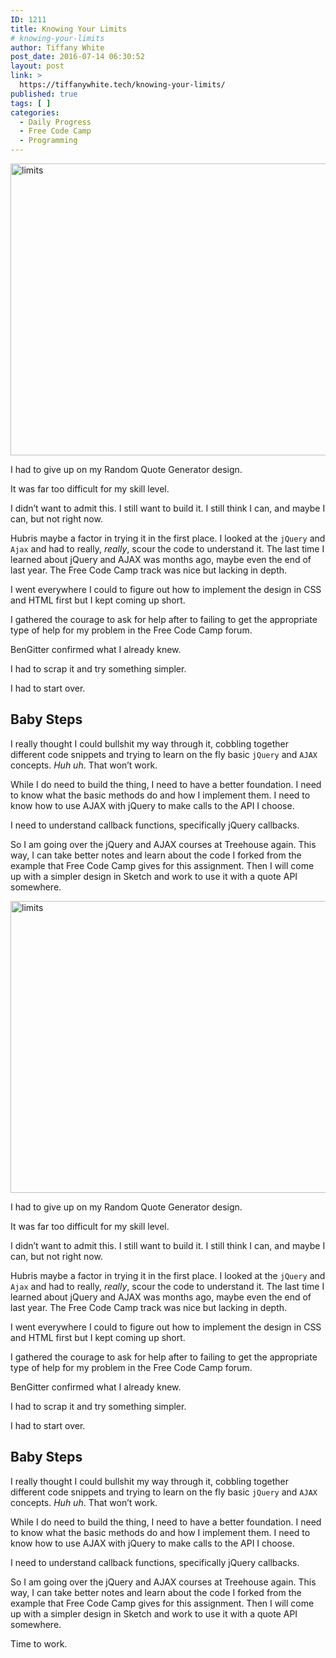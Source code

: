 ```yaml
---
ID: 1211
title: Knowing Your Limits
# knowing-your-limits
author: Tiffany White
post_date: 2016-07-14 06:30:52
layout: post
link: >
  https://tiffanywhite.tech/knowing-your-limits/
published: true
tags: [ ]
categories:
  - Daily Progress
  - Free Code Camp
  - Programming
---
```



<img class="aligncenter size-large wp-image-1205" src="http://helloburgh.me/wp-content/uploads/2016/07/limits-1024x683.jpeg" alt="limits" width="700" height="467" />

I had to give up on my Random Quote Generator design.

It was far too difficult for my skill level.

I didn’t want to admit this. I still want to build it. I still think I can, and maybe I can, but not right now.

Hubris maybe a factor in trying it in the first place. I looked at the <code>jQuery</code> and <code>Ajax</code> and had to really, <em>really</em>, scour the code to understand it. The last time I learned about jQuery and AJAX was months ago, maybe even the end of last year. The Free Code Camp track was nice but lacking in depth.

I went everywhere I could to figure out how to implement the design in CSS and HTML first but I kept coming up short.

I gathered the courage to ask for help after to failing to get the appropriate type of help for my problem in the Free Code Camp forum.

BenGitter confirmed what I already knew.

I had to scrap it and try something simpler.

I had to start over.
<h2>Baby Steps</h2>
I really thought I could bullshit my way through it, cobbling together different code snippets and trying to learn on the fly basic <code>jQuery</code> and <code>AJAX</code> concepts. <em>Huh uh</em>. That won’t work.

While I do need to build the thing, I need to have a better foundation. I need to know what the basic methods do and how I implement them. I need to know how to use AJAX with jQuery to make calls to the API I choose.

I need to understand callback functions, specifically jQuery callbacks.

So I am going over the jQuery and AJAX courses at Treehouse again. This way, I can take better notes and learn about the code I forked from the example that Free Code Camp gives for this assignment. Then I will come up with a simpler design in Sketch and work to use it with a quote API somewhere.




<img class="aligncenter size-large wp-image-1205" src="http://helloburgh.me/wp-content/uploads/2016/07/limits-1024x683.jpeg" alt="limits" width="700" height="467" />

I had to give up on my Random Quote Generator design.

It was far too difficult for my skill level.

I didn’t want to admit this. I still want to build it. I still think I can, and maybe I can, but not right now.

Hubris maybe a factor in trying it in the first place. I looked at the <code>jQuery</code> and <code>Ajax</code> and had to really, <em>really</em>, scour the code to understand it. The last time I learned about jQuery and AJAX was months ago, maybe even the end of last year. The Free Code Camp track was nice but lacking in depth.

I went everywhere I could to figure out how to implement the design in CSS and HTML first but I kept coming up short.

I gathered the courage to ask for help after to failing to get the appropriate type of help for my problem in the Free Code Camp forum.

BenGitter confirmed what I already knew.

I had to scrap it and try something simpler.

I had to start over.
<h2>Baby Steps</h2>
I really thought I could bullshit my way through it, cobbling together different code snippets and trying to learn on the fly basic <code>jQuery</code> and <code>AJAX</code> concepts. <em>Huh uh</em>. That won’t work.

While I do need to build the thing, I need to have a better foundation. I need to know what the basic methods do and how I implement them. I need to know how to use AJAX with jQuery to make calls to the API I choose.

I need to understand callback functions, specifically jQuery callbacks.

So I am going over the jQuery and AJAX courses at Treehouse again. This way, I can take better notes and learn about the code I forked from the example that Free Code Camp gives for this assignment. Then I will come up with a simpler design in Sketch and work to use it with a quote API somewhere.





Time to work.